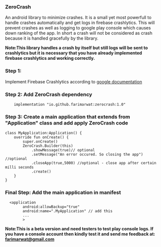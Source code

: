 
### ZeroCrash 
An android library to minimize crashes. It is a small yet most powerfull to handle crashes automatically and get logs in firebase crashlytics. This will prevent crashes as well as logging to google play console which causes down ranking of the app. In short a crash will not be considered as crash because it is handled gracefully by the library.

**Note:This library handles a crash by itself but still logs will be sent to crashlytics but it is necessary that you have already implemented firebase crashlytics and working correctly.**

### Step 1:
Implement Firebase Crashlytics according to <a href="https://firebase.google.com/docs/crashlytics/get-started?platform=android">google documentation</a>

### Step 2: Add ZeroCrash dependency
```
    implementation "io.github.farimarwat:zerocrash:1.0"

```

### Step 3: Create a main application that extends from "Application" class and add apply ZeroCrash code
```
class MyApplication:Application() {
    override fun onCreate() {
        super.onCreate()
        ZeroCrash.Builder(this)
            .showMessage(true)// optional
            .setMessage("An error occured. So closing the app") //optional
            .closeApp(true,5000) //optional - close app after certain milli seconds
            .create()
    }
}
```

### Final Step: Add the main application in manifest
```
  <application
        android:allowBackup="true"
        android:name=".MyApplication" // add this
        ...
        >
```

**Note:This is a beta version and need testers to test play console logs. If you have a console account then kindly test it and send me feedback at: farimarwat@gmail.com**
